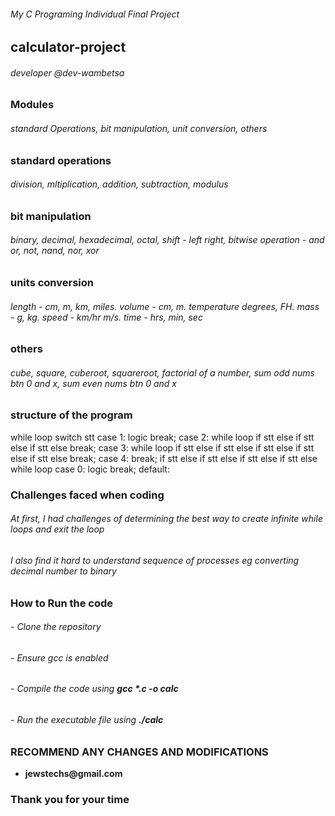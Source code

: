 ###### My C Programing Individual Final Project
## calculator-project
###### *developer @dev-wambetsa*

### Modules
###### *standard Operations, bit manipulation, unit conversion, others*

### standard operations
###### *division, mltiplication, addition, subtraction, modulus*

### bit manipulation
###### *binary, decimal, hexadecimal, octal, shift - left right, bitwise operation - and or, not, nand, nor, xor*

### units conversion
###### *length - cm, m, km, miles. volume - cm, m. temperature degrees, FH. mass - g, kg. speed - km/hr m/s. time - hrs, min, sec*

### others
###### _cube, square, cuberoot, squareroot, factorial of a number, sum odd nums btn 0 and x, sum even nums btn 0 and x_

### structure of the program
while loop
    switch stt
        case 1:
            logic
            break;
        case 2:
            while loop
                if stt
                else if stt
                else if stt
                else
            break;
        case 3:
            while loop
                if stt
                else if stt
                else if stt
                else if stt
                else if stt
                else
            break;
        case 4:
            break;
                if stt
                else if stt
                else if stt
                else if stt
                else
            while loop
        case 0:
            logic
            break;
        default:

### Challenges faced when coding
###### *At first, I had challenges of determining the best way to create  _infinite while loops_ and exit the loop*
###### *I also find it hard to understand sequence of processes* eg _converting decimal number to binary_

### How to Run the code
###### - *Clone the repository*
###### - *Ensure gcc is enabled*
###### - *Compile the code using* __gcc *.c -o calc__
###### - *Run the executable file using* __./calc__

### RECOMMEND ANY CHANGES AND MODIFICATIONS
- __jewstechs\@gmail.com__

### Thank you for your time